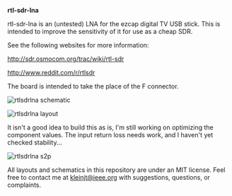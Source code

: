 **rtl-sdr-lna**

rtl-sdr-lna is an (untested) LNA for the ezcap digital TV USB stick.
This is intended to improve the sensitivity of it for use as a cheap SDR.

See the following websites for more information:

http://sdr.osmocom.org/trac/wiki/rtl-sdr

http://www.reddit.com/r/rtlsdr

The board is intended to take the place of the F connector.  

![rtlsdrlna schematic](http://kl1xf.org/rtlsdr_lna_sch.png)

![rtlsdrlna layout](http://kl1xf.org/rtlsdr_lna_brd.png)


It isn't a good idea to build this as is, I'm still working on optimizing the component values.
The input return loss needs work, and I haven't yet checked stability... 

![rtlsdrlna s2p](http://kl1xf.org/rtl_sdr_lna_s2p.png)

All layouts and schematics in this repository are under an MIT license.
Feel free to contact me at kleinjt@ieee.org with suggestions, questions, or complaints.